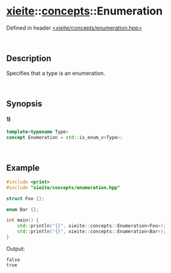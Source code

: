 # [xieite](../../xieite.md)\:\:[concepts](../../concepts.md)\:\:Enumeration
Defined in header [<xieite/concepts/enumeration.hpp>](../../../include/xieite/concepts/enumeration.hpp)

&nbsp;

## Description
Specifies that a type is an enumeration.

&nbsp;

## Synopsis
#### 1)
```cpp
template<typename Type>
concept Enumeration = std::is_enum_v<Type>;
```

&nbsp;

## Example
```cpp
#include <print>
#include "xieite/concepts/enumeration.hpp"

struct Foo {};

enum Bar {};

int main() {
    std::println("{}", xieite::concepts::Enumeration<Foo>);
    std::println("{}", xieite::concepts::Enumeration<Bar>);
}
```
Output:
```
false
true
```
